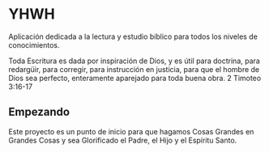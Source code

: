 # YHWH

Aplicación dedicada a la lectura y estudio bíblico para todos los niveles de conocimientos.

Toda Escritura es dada por inspiración de Dios, y es útil para doctrina, para redargüir, para corregir, para instrucción en justicia, para que el hombre de Dios sea perfecto, enteramente aparejado para toda buena obra. 2 Timoteo 3:16-17

## Empezando

Este proyecto es un punto de inicio para que hagamos Cosas Grandes en Grandes Cosas y sea Glorificado el Padre, el Hijo y el Espíritu Santo.